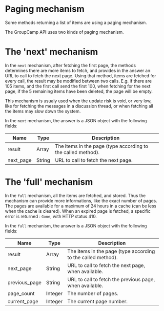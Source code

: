 # Paging mechanism

Some methods returning a list of items are using a paging mechanism.

The GroupCamp API uses two kinds of paging mechanism.

# The 'next' mechanism

In the `next` mechanism, after fetching the first page, the methods
determines there are more items to fetch, and provides in the answer
an URL to call to fetch the next page. Using that method, items are
fetched for every call, the result may be modified between two
calls. E.g. if there are 105 items, and the first call send the first
100, when fetching for the next page, if the 5 remaining items have
been deleted, the page will be empty.

This mechanism is usualy used when the update risk is void, or very
low, like for fetching the messages in a discussion thread, or when
fetching all the items may slow down the system.

In the `next` mechanism, the answer is a JSON object with the
following fields:

Name      | Type   | Description
----------|--------|------------------------------
result    | Array  | The items in the page (type according to the called method).
next_page | String | URL to call to fetch the next page.

# The 'full' mechanism

In the `full` mechanism, all the items are fetched, and stored. Thus
the mechanism can provide more informations, like the exact number of
pages. The pages are available for a maximum of 24 hours in a cache
(can be less when the cache is cleared). When an expired page is
fetched, a specific error is returned : `Gone`, with HTTP status 410.

In the `full` mechanism, the answer is a JSON object with the following
fields:

Name          | Type    | Description
--------------|---------|-------------------------
result        | Array   | The items in the page (type according to the called method).
next_page     | String  | URL to call to fetch the next page, when available.
previous_page | String  | URL to call to fetch the previous page, when available.
page_count    | Integer | The number of pages.
current_page  | Integer | The current page number.
